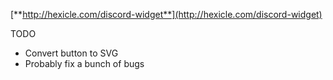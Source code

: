 [**http://hexicle.com/discord-widget**](http://hexicle.com/discord-widget)

TODO
- Convert button to SVG
- Probably fix a bunch of bugs
